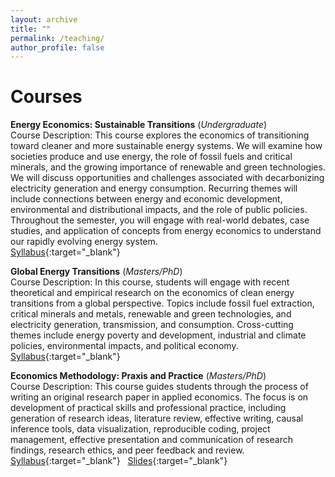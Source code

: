 ```yaml
---
layout: archive
title: ""
permalink: /teaching/
author_profile: false
---
```

# **Courses**<br/> 

**Energy Economics: Sustainable Transitions** (_Undergraduate_) <br/> 
Course Description: This course explores the economics of transitioning toward cleaner and more sustainable energy systems. We will examine how societies produce and use energy, the role of fossil fuels and critical minerals, and the growing importance of renewable and green technologies. We will discuss opportunities and challenges associated with decarbonizing electricity generation and energy consumption. Recurring themes will include connections between energy and economic development, environmental and distributional impacts, and the role of public policies. Throughout the semester, you will engage with real-world debates, case studies, and application of concepts from energy economics to understand our rapidly evolving energy system. 
<br/>
[Syllabus](/files/ARE_2250E_Syllabus.pdf){:target="_blank"} 
<br/>

**Global Energy Transitions** (_Masters/PhD_) <br/> 
Course Description: In this course, students will engage with recent theoretical and empirical research on the economics 
of clean energy transitions from a global perspective. Topics include fossil fuel extraction, critical minerals and metals, renewable and green technologies, 
and electricity generation, transmission, and consumption. Cross-cutting themes include energy poverty and development, industrial and climate policies, 
environmental impacts, and political economy.  
[Syllabus](/files/Syllabus_GlobalEnergyTransitions.pdf){:target="_blank"} 
<br/>

**Economics Methodology: Praxis and Practice** (_Masters/PhD_) <br/> 
Course Description: This course guides students through the process of writing an original research paper in applied economics. 
The focus is on development of practical skills and professional practice, including generation of research ideas, literature review, 
effective writing, causal inference tools, data visualization, reproducible coding, project management, effective presentation and 
communication of research findings, research ethics, and peer feedback and review.
<br/>
[Syllabus](/files/Syllabus_ARE_5203_6203.pdf){:target="_blank"} &nbsp; 
[Slides](https://www.dropbox.com/scl/fo/bchk4vnzeycewrwp7ttuk/ACUMORqvqALiMKDL8kGoj7k?rlkey=6fe6weemap0rxt9fqimg4frt0&st=ea829d69&dl=0){:target="_blank"} 

         

